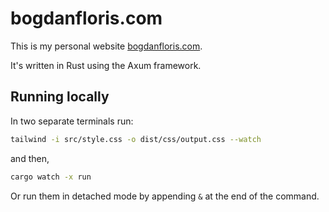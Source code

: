 # bogdanfloris.com

This is my personal website [bogdanfloris.com](https://bogdanfloris.com).

It's written in Rust using the Axum framework.

## Running locally

In two separate terminals run:

```sh
tailwind -i src/style.css -o dist/css/output.css --watch
```

and then,

```sh
cargo watch -x run
```

Or run them in detached mode by appending `&` at the end of the command.
